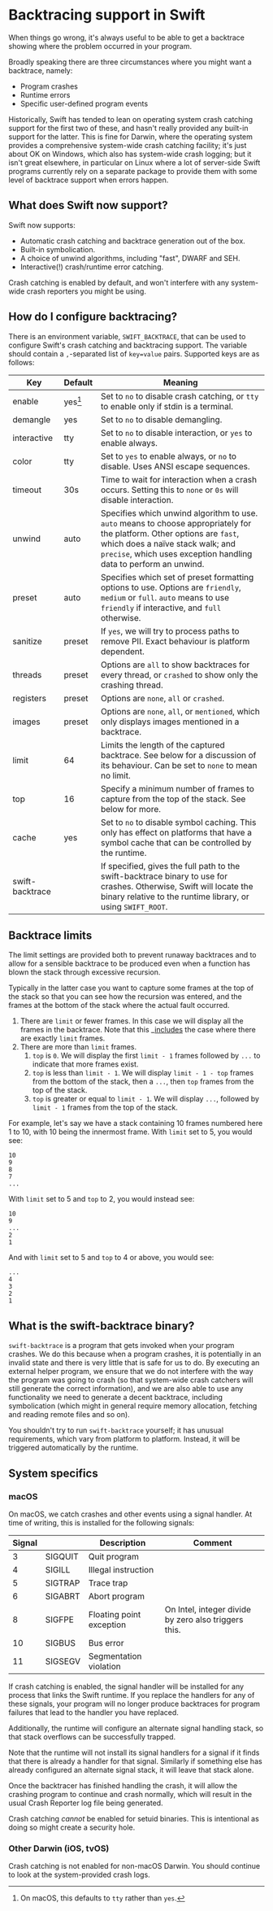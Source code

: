 # Backtracing support in Swift

When things go wrong, it's always useful to be able to get a backtrace
showing where the problem occurred in your program.

Broadly speaking there are three circumstances where you might want a
backtrace, namely:

-   Program crashes
-   Runtime errors
-   Specific user-defined program events

Historically, Swift has tended to lean on operating system crash
catching support for the first two of these, and hasn't really provided
any built-in support for the latter. This is fine for Darwin, where the
operating system provides a comprehensive system-wide crash catching
facility; it's just about OK on Windows, which also has system-wide
crash logging; but it isn't great elsewhere, in particular on Linux
where a lot of server-side Swift programs currently rely on a separate
package to provide them with some level of backtrace support when errors
happen.

## What does Swift now support?

Swift now supports:

-   Automatic crash catching and backtrace generation out of the box.
-   Built-in symbolication.
-   A choice of unwind algorithms, including "fast", DWARF and SEH.
-   Interactive(!) crash/runtime error catching.

Crash catching is enabled by default, and won't interfere with any
system-wide crash reporters you might be using.

## How do I configure backtracing?

There is an environment variable, `SWIFT_BACKTRACE`, that can be used to
configure Swift's crash catching and backtracing support. The variable
should contain a `,`-separated list of `key=value` pairs. Supported keys
are as follows:

| Key              | Default  |  Meaning                                                                               |
| ---------------- | -------- | -------------------------------------------------------------------------------------- |
| enable           | yes[^*]  | Set to `no` to disable crash catching, or `tty` to enable only if stdin is a terminal. |
| demangle         | yes      | Set to `no` to disable demangling.                                                     |
| interactive      | tty      | Set to `no` to disable interaction, or `yes` to enable always.                         |
| color            | tty      | Set to `yes` to enable always, or `no` to disable. Uses ANSI escape sequences.         |
| timeout          | 30s      | Time to wait for interaction when a crash occurs. Setting this to `none` or `0s` will disable interaction. |
| unwind           | auto     | Specifies which unwind algorithm to use. `auto` means to choose appropriately for the platform. Other options are `fast`, which does a naïve stack walk; and `precise`, which uses exception handling data to perform an unwind. |
| preset           | auto     | Specifies which set of preset formatting options to use. Options are `friendly`, `medium` or `full`. `auto` means to use `friendly` if interactive, and `full` otherwise. |
| sanitize         | preset   | If `yes`, we will try to process paths to remove PII. Exact behaviour is platform dependent. |
| threads          | preset   | Options are `all` to show backtraces for every thread, or `crashed` to show only the crashing thread. |
| registers        | preset   | Options are `none`, `all` or `crashed`.                                                |
| images           | preset   | Options are `none`, `all`, or `mentioned`, which only displays images mentioned in a backtrace.
| limit            | 64       | Limits the length of the captured backtrace. See below for a discussion of its behaviour. Can be set to `none` to mean no limit. |
| top              | 16       | Specify a minimum number of frames to capture from the top of the stack. See below for more. |
| cache            | yes      | Set to `no` to disable symbol caching. This only has effect on platforms that have a symbol cache that can be controlled by the runtime. |
| swift-backtrace  |          | If specified, gives the full path to the swift-backtrace binary to use for crashes. Otherwise, Swift will locate the binary relative to the runtime library, or using `SWIFT_ROOT`. |

[^*]: On macOS, this defaults to `tty` rather than `yes`.

## Backtrace limits

The limit settings are provided both to prevent runaway backtraces and
to allow for a sensible backtrace to be produced even when a function
has blown the stack through excessive recursion.

Typically in the latter case you want to capture some frames at the top
of the stack so that you can see how the recursion was entered, and the
frames at the bottom of the stack where the actual fault occurred.

1.  There are `limit` or fewer frames. In this case we will display all
    the frames in the backtrace. Note that this \_[includes]() the case
    where there are exactly `limit` frames.
2.  There are more than `limit` frames.
    1.  `top` is `0`. We will display the first `limit - 1` frames
        followed by `...` to indicate that more frames exist.
    2.  `top` is less than `limit - 1`. We will display
        `limit - 1 - top` frames from the bottom of the stack, then a
        `...`, then `top` frames from the top of the stack.
    3.  `top` is greater or equal to `limit - 1`. We will display `...`,
        followed by `limit - 1` frames from the top of the stack.

For example, let's say we have a stack containing 10 frames numbered
here 1 to 10, with 10 being the innermost frame. With `limit` set to 5,
you would see:

    10
    9
    8
    7
    ...

With `limit` set to 5 and `top` to 2, you would instead see:

    10
    9
    ...
    2
    1

And with `limit` set to 5 and `top` to 4 or above, you would see:

    ...
    4
    3
    2
    1

## What is the swift-backtrace binary?

`swift-backtrace` is a program that gets invoked when your program
crashes. We do this because when a program crashes, it is potentially in
an invalid state and there is very little that is safe for us to do. By
executing an external helper program, we ensure that we do not interfere
with the way the program was going to crash (so that system-wide crash
catchers will still generate the correct information), and we are also
able to use any functionality we need to generate a decent backtrace,
including symbolication (which might in general require memory
allocation, fetching and reading remote files and so on).

You shouldn't try to run `swift-backtrace` yourself; it has unusual
requirements, which vary from platform to platform. Instead, it will be
triggered automatically by the runtime.

## System specifics

### macOS

On macOS, we catch crashes and other events using a signal handler. At
time of writing, this is installed for the following signals:

| Signal           || Description               | Comment                                              |
|---------|---------|---------------------------|------------------------------------------------------|
| 3       | SIGQUIT | Quit program              |                                                      |
| 4       | SIGILL  | Illegal instruction       |                                                      |
| 5       | SIGTRAP | Trace trap                |                                                      |
| 6       | SIGABRT | Abort program             |                                                      |
| 8       | SIGFPE  | Floating point exception  | On Intel, integer divide by zero also triggers this. |
| 10      | SIGBUS  | Bus error                 |                                                      |
| 11      | SIGSEGV | Segmentation violation    |                                                      |

If crash catching is enabled, the signal handler will be installed for
any process that links the Swift runtime. If you replace the handlers
for any of these signals, your program will no longer produce backtraces
for program failures that lead to the handler you have replaced.

Additionally, the runtime will configure an alternate signal handling
stack, so that stack overflows can be successfully trapped.

Note that the runtime will not install its signal handlers for a signal
if it finds that there is already a handler for that signal. Similarly
if something else has already configured an alternate signal stack, it
will leave that stack alone.

Once the backtracer has finished handling the crash, it will allow the
crashing program to continue and crash normally, which will result in
the usual Crash Reporter log file being generated.

Crash catching *cannot* be enabled for setuid binaries. This is
intentional as doing so might create a security hole.

### Other Darwin (iOS, tvOS)

Crash catching is not enabled for non-macOS Darwin. You should continue
to look at the system-provided crash logs.

